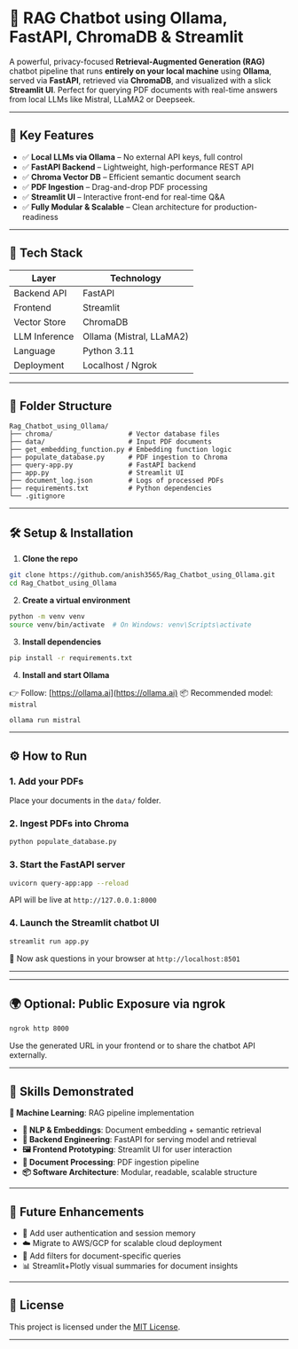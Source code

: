 # 🤖 RAG Chatbot using Ollama, FastAPI, ChromaDB & Streamlit

A powerful, privacy-focused **Retrieval-Augmented Generation (RAG)** chatbot pipeline that runs **entirely on your local machine** using **Ollama**, served via **FastAPI**, retrieved via **ChromaDB**, and visualized with a slick **Streamlit UI**. Perfect for querying PDF documents with real-time answers from local LLMs like Mistral, LLaMA2 or Deepseek.

---

## 🚀 Key Features

* ✅ **Local LLMs via Ollama** – No external API keys, full control
* ✅ **FastAPI Backend** – Lightweight, high-performance REST API
* ✅ **Chroma Vector DB** – Efficient semantic document search
* ✅ **PDF Ingestion** – Drag-and-drop PDF processing
* ✅ **Streamlit UI** – Interactive front-end for real-time Q\&A
* ✅ **Fully Modular & Scalable** – Clean architecture for production-readiness

---

## 🧠 Tech Stack

| Layer         | Technology               |
| ------------- | ------------------------ |
| Backend API   | FastAPI                  |
| Frontend      | Streamlit                |
| Vector Store  | ChromaDB                 |
| LLM Inference | Ollama (Mistral, LLaMA2) |
| Language      | Python 3.11              |
| Deployment    | Localhost / Ngrok        |

---

## 📁 Folder Structure

```
Rag_Chatbot_using_Ollama/
├── chroma/                   # Vector database files
├── data/                     # Input PDF documents
├── get_embedding_function.py # Embedding function logic
├── populate_database.py      # PDF ingestion to Chroma
├── query-app.py              # FastAPI backend
├── app.py                    # Streamlit UI
├── document_log.json         # Logs of processed PDFs
├── requirements.txt          # Python dependencies
└── .gitignore
```

---

## 🛠️ Setup & Installation

1. **Clone the repo**

```bash
git clone https://github.com/anish3565/Rag_Chatbot_using_Ollama.git
cd Rag_Chatbot_using_Ollama
```

2. **Create a virtual environment**

```bash
python -m venv venv
source venv/bin/activate  # On Windows: venv\Scripts\activate
```

3. **Install dependencies**

```bash
pip install -r requirements.txt
```

4. **Install and start Ollama**

👉 Follow: [https://ollama.ai](https://ollama.ai)
📦 Recommended model: `mistral`

```bash
ollama run mistral
```

---

## ⚙️ How to Run

### 1. Add your PDFs

Place your documents in the `data/` folder.

### 2. Ingest PDFs into Chroma

```bash
python populate_database.py
```

### 3. Start the FastAPI server

```bash
uvicorn query-app:app --reload
```

API will be live at `http://127.0.0.1:8000`

### 4. Launch the Streamlit chatbot UI

```bash
streamlit run app.py
```

🎉 Now ask questions in your browser at `http://localhost:8501`

---

---

## 🌍 Optional: Public Exposure via ngrok

```bash
ngrok http 8000
```

Use the generated URL in your frontend or to share the chatbot API externally.

---

## 🔧 Skills Demonstrated

 **🧠 Machine Learning**: RAG pipeline implementation
* **🧾 NLP & Embeddings**: Document embedding + semantic retrieval
* **🔗 Backend Engineering**: FastAPI for serving model and retrieval
* **🖼️ Frontend Prototyping**: Streamlit UI for user interaction
* **📄 Document Processing**: PDF ingestion pipeline
* **📦 Software Architecture**: Modular, readable, scalable structure

---

## 🔮 Future Enhancements

* 🔐 Add user authentication and session memory
* ☁️ Migrate to AWS/GCP for scalable cloud deployment
* 🎯 Add filters for document-specific queries
* 📊 Streamlit+Plotly visual summaries for document insights

---

## 📜 License

This project is licensed under the [MIT License](LICENSE).

---